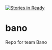 [![Stories in Ready](https://badge.waffle.io/asu-cis-capstone/bano.png?label=ready&title=Ready)](https://waffle.io/asu-cis-capstone/bano)

# bano
Repo for team Bano
